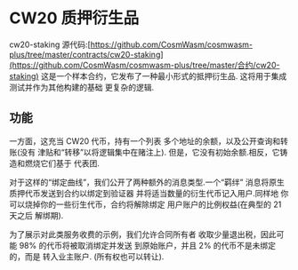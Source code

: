 # CW20 质押衍生品

cw20-staking 源代码:[https://github.com/CosmWasm/cosmwasm-plus/tree/master/contracts/cw20-staking](https://github.com/CosmWasm/cosmwasm-plus/tree/master/合约/cw20-staking)
这是一个样本合约，它发布了一种最小形式的抵押衍生品.
这将用于集成测试并作为其他构建的基础
更复杂的逻辑.

## 功能

一方面，这充当 CW20 代币，持有一个列表
多个地址的余额，以及公开查询和转账(没有
津贴和“转移”以将逻辑集中在赌注上).
但是，它没有初始余额.相反，它铸造和燃烧它们基于
代表团.

对于这样的“绑定曲线”，我们公开了两种额外的消息类型.一个“羁绊”
消息将原生质押代币发送到合约以绑定到验证器
并将适当数量的衍生代币记入用户.同样地
你可以烧掉你的一些衍生代币，合约将解除绑定
用户账户的比例权益(在典型的 21 天之后
解绑期).

为了展示对此类服务收费的示例，我们允许合同所有者
收取少量退出税，因此可能 98% 的代币将被取消绑定并发送
到原始账户，并且 2% 的代币不是未绑定的，而是
转入业主账户. (所有权也可以转让).
